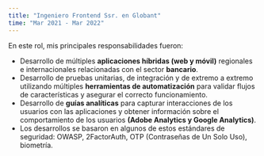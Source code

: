 ```yaml
---
title: "Ingeniero Frontend Ssr. en Globant"
time: "Mar 2021 - Mar 2022"
---
```

En este rol, mis principales responsabilidades fueron:
* Desarrollo de múltiples **aplicaciones híbridas (web y móvil)** regionales e internacionales relacionadas con el sector **bancario**.
* Desarrollo de pruebas unitarias, de integración y de extremo a extremo utilizando múltiples **herramientas de automatización** para validar flujos de características y asegurar el correcto funcionamiento.
* Desarrollo de **guías analíticas** para capturar interacciones de los usuarios con las aplicaciones y obtener información sobre el comportamiento de los usuarios **(Adobe Analytics y Google Analytics)**.
* Los desarrollos se basaron en algunos de estos estándares de seguridad: OWASP, 2FactorAuth, OTP (Contraseñas de Un Solo Uso), biometría.
